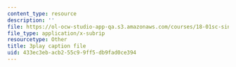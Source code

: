 ```yaml
---
content_type: resource
description: ''
file: https://ol-ocw-studio-app-qa.s3.amazonaws.com/courses/18-01sc-single-variable-calculus-fall-2010/433ec3ebacb255c99ff5db9fad0ce394_apzEJCsycVM.vtt
file_type: application/x-subrip
resourcetype: Other
title: 3play caption file
uid: 433ec3eb-acb2-55c9-9ff5-db9fad0ce394
---
```

